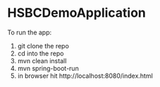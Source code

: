 # HSBCDemoApplication

To run the app:

1) git clone the repo
2) cd into the repo
3) mvn clean install
4) mvn spring-boot-run
5) in browser hit http://localhost:8080/index.html
